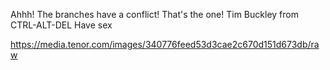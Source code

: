 Ahhh! The branches have a conflict! That's the one!
Tim Buckley from CTRL-ALT-DEL
Have sex

https://media.tenor.com/images/340776feed53d3cae2c670d151d673db/raw
